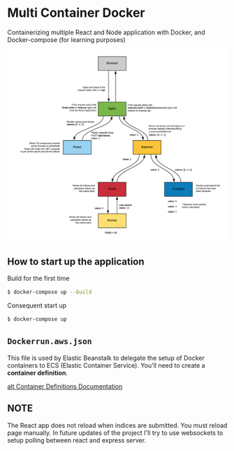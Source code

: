 # Multi Container Docker 
Containerizing multiple React and Node application with Docker, and Docker-compose (for learning purposes)

![alt Project Architecture](https://github.com/sergiopichardo/multi-container-docker/blob/master/diagrams/app-architecture.png)



## How to start up the application 

Build for the first time
```sh
$ docker-compose up --build
```

Consequent start up
```sh
$ docker-compose up
```

## `Dockerrun.aws.json`
This file is used by Elastic Beanstalk to delegate the setup of Docker containers to 
ECS (Elastic Container Service). You'll need to create a **container definition**. 

[alt Container Definitions Documentation](https://docs.aws.amazon.com/AmazonECS/latest/developerguide/task_definition_parameters.html)



## NOTE
The React app does not reload when indices are submitted. You must reload page manually. 
In future updates of the project I'll try to use websockets to setup polling between react and express server.  
